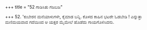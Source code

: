 +++
title = "52 ಗಾಡಿಸಿತು ಗಜಬಜ"

+++
52. 'ಕುಬೇರನ ಮನೆಯಾಳುಗಳೇ, ಕೈಮಾಡ ಬನ್ನಿ. ಕೊಳದ ಕಾಹಿನ ಭಟರೇ ಓಡಬೇಡಿ ! ಎನ್ನುತ್ತಾ ಮಣಿಮಯವಾದ ಗದೆಯಿಂದ ಆ ಯಕ್ಷರ ಮೈಮೇಲೆ ಹೊಡೆದು ಗಾಯಗೊಳಿಸಿದನು.